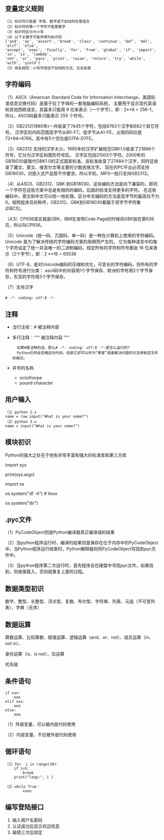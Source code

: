 ## 变量定义规则 ##
	（1）标识符只能是 字母、数字或下划线的任意组合
	（2）标识符的第一个字符不能是数字
	（3）标识符区分大小写
	（4）以下关键字不能声明为标识符
	['and', 'as', 'assert', 'break', 'class', 'continue', 'def', 'del', 'elif', 'else', 
	'except', 'exec', 'finally', 'for', 'from', 'global', 'if', 'import', 'in', 'is', 'lambda', 
	'not', 'or', 'pass', 'print', 'raise', 'return', 'try', 'while', 'with', 'yield']
	（5）命名规范：小写字母加下划线的方式，见名知意

## 字符编码 ##
（1）ASCII（American Standard Code for Information Interchange，美国标准信息交换代码）是基于拉丁字母的一套电脑编码系统，
主要用于显示现代英语和其他西欧语言，其最多只能用 8 位来表示（一个字节），即：2**8 = 256-1，所以，ASCII码最多只能表示 255 个符号。

（2）GB2312(1980年)一共收录了7445个字符，包括6763个汉字和682个其它符号。
汉字区的内码范围高字节从B0-F7，低字节从A1-FE，占用的码位是72*94=6768。其中有5个空位是D7FA-D7FE。

（3）GB2312 支持的汉字太少。1995年的汉字扩展规范GBK1.0收录了21886个符号，它分为汉字区和图形符号区。
汉字区包括21003个字符。2000年的 GB18030是取代GBK1.0的正式国家标准。该标准收录了27484个汉字，同时还收录了藏文、蒙文、维吾尔文等主要的少数民族文字。
现在的PC平台必须支持GB18030，对嵌入式产品暂不作要求。所以手机、MP3一般只支持GB2312。

（4）从ASCII、GB2312、GBK 到GB18030，这些编码方法是向下兼容的，即同一个字符在这些方案中总是有相同的编码，后面的标准支持更多的字符。
在这些编码中，英文和中文可以统一地处理。区分中文编码的方法是高字节的最高位不为0。按照程序员的称呼，GB2312、GBK到GB18030都属于双字节字符集 (DBCS)。

（4.5）CP936其实就是GBK，IBM在发明Code Page的时候将GBK放在第936页，所以叫CP936。

（5）Unicode（统一码、万国码、单一码）是一种在计算机上使用的字符编码。Unicode 是为了解决传统的字符编码方案的局限而产生的，
它为每种语言中的每个字符设定了统一并且唯一的二进制编码，规定所有的字符和符号都由 16 位来表示（2个字节），即：2 **16 = 65536

（6）UTF-8，是对Unicode编码的压缩和优化，可变长的字符编码，将所有的字符和符号进行分类：
ascii码中的内容用1个字节保存、欧洲的字符用2个字节保存，东亚的字符用3个字节保存。

（7）支持汉字
####
	# -*- coding: utf-8 -*-

## 注释 ##
- 当行注视：# 被注释内容
- 多行注释：""" 被注释内容 """
	
		如果#是注释的话，那么# -*- coding: utf-8 -*-是怎么运行的?
		Python仍然会忽略这句代码，但是它却可以作为“黑客”或者解决问题的方法来制定文件的格式。
- 井号的名称
	- octothorpe
	- pound character		

## 用户输入 ##
	（1）python 2.x
	name = raw_input("What is your name?") 
	（2）python 3.x
	name = input("What is your name?")

## 模块初识 ##
Python的强大之处在于他有非常丰富和强大的标准库和第三方库

import sys

print(sys.argv)

import os

os.system("df -h") # linux

os.system("dir")

## .pyc文件 
（1）PyCodeObject则是Python编译器真正编译成的结果

（2）当python程序运行时，编译的结果则是保存在位于内存中的PyCodeObject中，当Python程序运行结束时，Python解释器则将PyCodeObject写回到pyc文件中。

（3）当python程序第二次运行时，首先程序会在硬盘中寻找pyc文件，如果找到，则直接载入，否则就重复上面的过程。

## 数据类型初识 ##
数字、整型、长整型、浮点型、复数、布尔型、字符串、列表、元组（不可变列表）、字典（无序）

## 数据运算 ##
算数运算、比较算数、赋值运算、逻辑运算（and、or、not）、成员运算（in、not in）、

身份运算（is、is not）、位运算

优先级


## 条件语句 ##
	if xxx:
		ooo
	elif xxx:
		ooo
	else:
		ooo
	
（1）外层变量，可以被内层代码使用

（2）内层变量，不应被外层代码使用	

## 循环语句 ##
	（1）for  i in range(10):
		if i>5:
			break
		print("loop:", i )
		
	（2）while True：
			xxoo

## 编写登陆接口 ##
1. 输入用户名密码
2. 认证成功后显示欢迎信息
3. 输错三次后锁定
